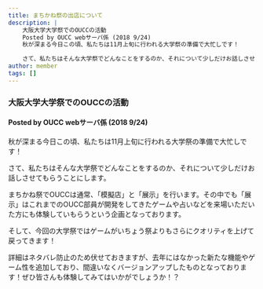 ```yaml
---
title: まちかね祭の出店について
description: |
    大阪大学大学祭でのOUCCの活動
    Posted by OUCC webサーバ係 (2018 9/24)
    秋が深まる今日この頃、私たちは11月上旬に行われる大学祭の準備で大忙しです！

    さて、私たちはそんな大学祭でどんなことをするのか、それについて少しだけお話しさせてもらうことにします。
author: member
tags: []
---
```

<!-- wp:heading {"level":3} -->
<h3>大阪大学大学祭でのOUCCの活動</h3>
<!-- /wp:heading -->

<!-- wp:heading {"level":4} -->
<h4>Posted by OUCC webサーバ係 (2018 9/24)

</h4>
<!-- /wp:heading -->

<!-- wp:paragraph -->
<p>秋が深まる今日この頃、私たちは11月上旬に行われる大学祭の準備で大忙しです！</p>
<!-- /wp:paragraph -->

<!-- wp:paragraph -->
<p>さて、私たちはそんな大学祭でどんなことをするのか、それについて少しだけお話しさせてもらうことにします。</p>
<!-- /wp:paragraph -->

<!-- wp:paragraph -->
<p>まちかね祭でOUCCは通常、「模擬店」と「展示」を行います。その中でも「展示」はこれまでのOUCC部員が開発をしてきたゲームや占いなどを来場いただいた方にも体験していもらうという企画となっております。</p>
<!-- /wp:paragraph -->

<!-- wp:paragraph -->
<p>そして、今回の大学祭ではゲームがいちょう祭よりもさらにクオリティを上げて戻ってきます！</p>
<!-- /wp:paragraph -->

<!-- wp:paragraph -->
<p>詳細はネタバレ防止のため伏せておきますが、去年にはなかった新たな機能やゲーム性を追加しており、間違いなくバージョンアップしたものとなっております！ぜひ皆さんも体験してみてはいかがでしょうか！？</p>
<!-- /wp:paragraph -->
